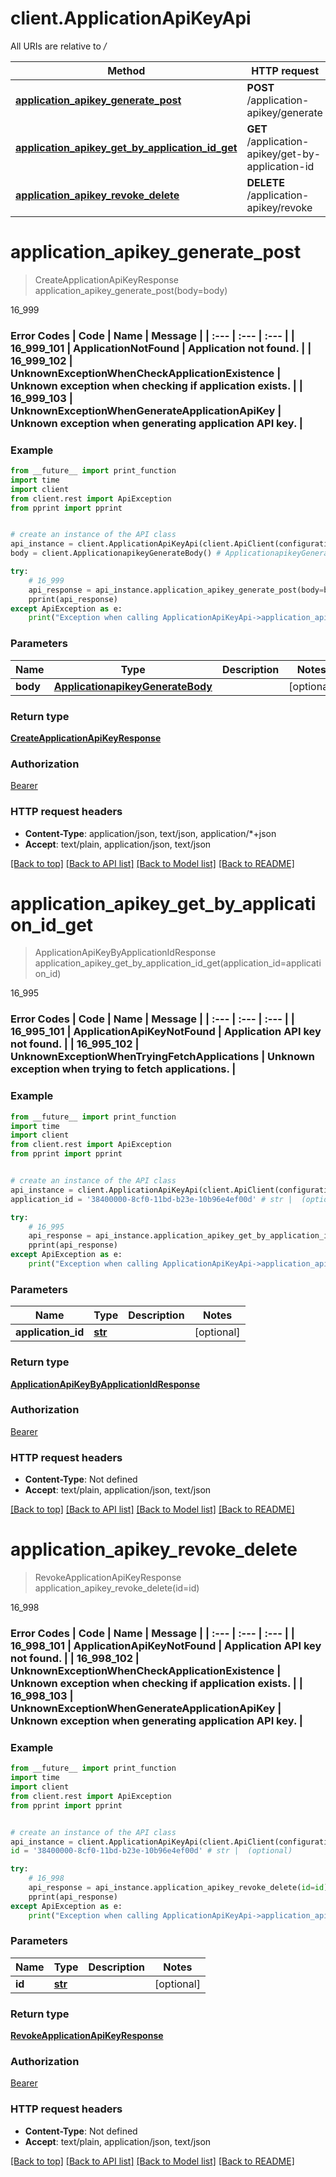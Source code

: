 # client.ApplicationApiKeyApi

All URIs are relative to */*

Method | HTTP request | Description
------------- | ------------- | -------------
[**application_apikey_generate_post**](ApplicationApiKeyApi.md#application_apikey_generate_post) | **POST** /application-apikey/generate | 16_999
[**application_apikey_get_by_application_id_get**](ApplicationApiKeyApi.md#application_apikey_get_by_application_id_get) | **GET** /application-apikey/get-by-application-id | 16_995
[**application_apikey_revoke_delete**](ApplicationApiKeyApi.md#application_apikey_revoke_delete) | **DELETE** /application-apikey/revoke | 16_998

# **application_apikey_generate_post**
> CreateApplicationApiKeyResponse application_apikey_generate_post(body=body)

16_999

### Error Codes  | Code | Name | Message |  | :--- | :--- | :--- |  | 16_999_101 | ApplicationNotFound | Application not found. |  | 16_999_102 | UnknownExceptionWhenCheckApplicationExistence | Unknown exception when checking if application exists. |  | 16_999_103 | UnknownExceptionWhenGenerateApplicationApiKey | Unknown exception when generating application API key. |

### Example
```python
from __future__ import print_function
import time
import client
from client.rest import ApiException
from pprint import pprint


# create an instance of the API class
api_instance = client.ApplicationApiKeyApi(client.ApiClient(configuration))
body = client.ApplicationapikeyGenerateBody() # ApplicationapikeyGenerateBody |  (optional)

try:
    # 16_999
    api_response = api_instance.application_apikey_generate_post(body=body)
    pprint(api_response)
except ApiException as e:
    print("Exception when calling ApplicationApiKeyApi->application_apikey_generate_post: %s\n" % e)
```

### Parameters

Name | Type | Description  | Notes
------------- | ------------- | ------------- | -------------
 **body** | [**ApplicationapikeyGenerateBody**](ApplicationapikeyGenerateBody.md)|  | [optional] 

### Return type

[**CreateApplicationApiKeyResponse**](CreateApplicationApiKeyResponse.md)

### Authorization

[Bearer](../README.md#Bearer)

### HTTP request headers

 - **Content-Type**: application/json, text/json, application/*+json
 - **Accept**: text/plain, application/json, text/json

[[Back to top]](#) [[Back to API list]](../README.md#documentation-for-api-endpoints) [[Back to Model list]](../README.md#documentation-for-models) [[Back to README]](../README.md)

# **application_apikey_get_by_application_id_get**
> ApplicationApiKeyByApplicationIdResponse application_apikey_get_by_application_id_get(application_id=application_id)

16_995

### Error Codes  | Code | Name | Message |  | :--- | :--- | :--- |  | 16_995_101 | ApplicationApiKeyNotFound | Application API key not found. |  | 16_995_102 | UnknownExceptionWhenTryingFetchApplications | Unknown exception when trying to fetch applications. |

### Example
```python
from __future__ import print_function
import time
import client
from client.rest import ApiException
from pprint import pprint


# create an instance of the API class
api_instance = client.ApplicationApiKeyApi(client.ApiClient(configuration))
application_id = '38400000-8cf0-11bd-b23e-10b96e4ef00d' # str |  (optional)

try:
    # 16_995
    api_response = api_instance.application_apikey_get_by_application_id_get(application_id=application_id)
    pprint(api_response)
except ApiException as e:
    print("Exception when calling ApplicationApiKeyApi->application_apikey_get_by_application_id_get: %s\n" % e)
```

### Parameters

Name | Type | Description  | Notes
------------- | ------------- | ------------- | -------------
 **application_id** | [**str**](.md)|  | [optional] 

### Return type

[**ApplicationApiKeyByApplicationIdResponse**](ApplicationApiKeyByApplicationIdResponse.md)

### Authorization

[Bearer](../README.md#Bearer)

### HTTP request headers

 - **Content-Type**: Not defined
 - **Accept**: text/plain, application/json, text/json

[[Back to top]](#) [[Back to API list]](../README.md#documentation-for-api-endpoints) [[Back to Model list]](../README.md#documentation-for-models) [[Back to README]](../README.md)

# **application_apikey_revoke_delete**
> RevokeApplicationApiKeyResponse application_apikey_revoke_delete(id=id)

16_998

### Error Codes  | Code | Name | Message |  | :--- | :--- | :--- |  | 16_998_101 | ApplicationApiKeyNotFound | Application API key not found. |  | 16_998_102 | UnknownExceptionWhenCheckApplicationExistence | Unknown exception when checking if application exists. |  | 16_998_103 | UnknownExceptionWhenGenerateApplicationApiKey | Unknown exception when generating application API key. |

### Example
```python
from __future__ import print_function
import time
import client
from client.rest import ApiException
from pprint import pprint


# create an instance of the API class
api_instance = client.ApplicationApiKeyApi(client.ApiClient(configuration))
id = '38400000-8cf0-11bd-b23e-10b96e4ef00d' # str |  (optional)

try:
    # 16_998
    api_response = api_instance.application_apikey_revoke_delete(id=id)
    pprint(api_response)
except ApiException as e:
    print("Exception when calling ApplicationApiKeyApi->application_apikey_revoke_delete: %s\n" % e)
```

### Parameters

Name | Type | Description  | Notes
------------- | ------------- | ------------- | -------------
 **id** | [**str**](.md)|  | [optional] 

### Return type

[**RevokeApplicationApiKeyResponse**](RevokeApplicationApiKeyResponse.md)

### Authorization

[Bearer](../README.md#Bearer)

### HTTP request headers

 - **Content-Type**: Not defined
 - **Accept**: text/plain, application/json, text/json

[[Back to top]](#) [[Back to API list]](../README.md#documentation-for-api-endpoints) [[Back to Model list]](../README.md#documentation-for-models) [[Back to README]](../README.md)

